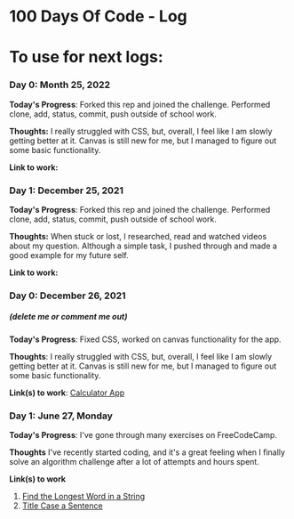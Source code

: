 # 100 Days Of Code - Log

# To use for next logs:
### Day 0: Month 25, 2022

**Today's Progress**: Forked this rep and joined the challenge. Performed clone, add, status, commit, push outside of school work.

**Thoughts:** I really struggled with CSS, but, overall, I feel like I am slowly getting better at it. Canvas is still new for me, but I managed to figure out some basic functionality.

**Link to work:** 



### Day 1: December 25, 2021

**Today's Progress**: Forked this rep and joined the challenge. Performed clone, add, status, commit, push outside of school work.

**Thoughts:** When stuck or lost, I researched, read and watched videos about my question. Although a simple task, I pushed through and made a good example for my future self.

**Link to work:** 


### Day 0: December 26, 2021
##### (delete me or comment me out)

**Today's Progress**: Fixed CSS, worked on canvas functionality for the app.

**Thoughts**: I really struggled with CSS, but, overall, I feel like I am slowly getting better at it. Canvas is still new for me, but I managed to figure out some basic functionality.

**Link(s) to work**: [Calculator App](http://www.example.com)


### Day 1: June 27, Monday

**Today's Progress**: I've gone through many exercises on FreeCodeCamp.

**Thoughts** I've recently started coding, and it's a great feeling when I finally solve an algorithm challenge after a lot of attempts and hours spent.

**Link(s) to work**
1. [Find the Longest Word in a String](https://www.freecodecamp.com/challenges/find-the-longest-word-in-a-string)
2. [Title Case a Sentence](https://www.freecodecamp.com/challenges/title-case-a-sentence)
